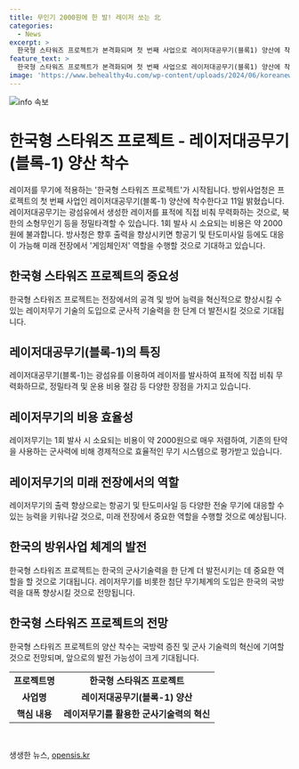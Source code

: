 ```yaml
---
title: 무인기 2000원에 한 발! 레이저 쏘는 北
categories:
  - News
excerpt: >
  한국형 스타워즈 프로젝트가 본격화되며 첫 번째 사업으로 레이저대공무기(블록1) 양산에 착수합니다. 광섬유 레이저를 이용하여 적의 소형무인기 등을 정밀타격할 수 있고, 1회 발사 비용은 약 2000원으로 경제적입니다. 향후 출력 향상으로 항공기 및 탄도미사일 대응이 가능해져 게임체인저 역할을 할 것으로 기대됩니다. (150자)
feature_text: >
  한국형 스타워즈 프로젝트가 본격화되며 첫 번째 사업으로 레이저대공무기(블록1) 양산에 착수합니다. 광섬유 레이저를 이용하여 적의 소형무인기 등을 정밀타격할 수 있고, 1회 발사 비용은 약 2000원으로 경제적입니다. 향후 출력 향상으로 항공기 및 탄도미사일 대응이 가능해져 게임체인저 역할을 할 것으로 기대됩니다. (150자)
image: 'https://www.behealthy4u.com/wp-content/uploads/2024/06/koreanews.jpg'
---
```


<p><img src="https://www.behealthy4u.com/wp-content/uploads/2024/06/koreanews.jpg" alt="info 속보" /></p>

<h1>한국형 스타워즈 프로젝트 - 레이저대공무기(블록-1) 양산 착수</h1>

<p data-ke-size="size16">레이저를 무기에 적용하는 '한국형 스타워즈 프로젝트'가 시작됩니다. 방위사업청은 프로젝트의 첫 번째 사업인 레이저대공무기(블록-1) 양산에 착수한다고 11일 밝혔습니다. 레이저대공무기는 광섬유에서 생성한 레이저를 표적에 직접 비춰 무력화하는 것으로, 북한의 소형무인기 등을 정밀타격할 수 있습니다. 1회 발사 시 소요되는 비용은 약 2000원에 불과합니다. 방사청은 향후 출력을 향상시키면 항공기 및 탄도미사일 등에도 대응이 가능해 미래 전장에서 '게임체인저' 역할을 수행할 것으로 기대하고 있습니다.</p>

<h2 data-ke-size="size26">한국형 스타워즈 프로젝트의 중요성</h2>

<p data-ke-size="size16">한국형 스타워즈 프로젝트는 전장에서의 공격 및 방어 능력을 혁신적으로 향상시킬 수 있는 레이저무기 기술의 도입으로 군사적 기술력을 한 단계 더 발전시킬 것으로 기대됩니다.</p>

<h2 data-ke-size="size26">레이저대공무기(블록-1)의 특징</h2>

<p data-ke-size="size16">레이저대공무기(블록-1)는 광섬유를 이용하여 레이저를 발사하여 표적에 직접 비춰 무력화하므로, 정밀타격 및 운용 비용 절감 등 다양한 장점을 가지고 있습니다.</p>

<h2 data-ke-size="size26">레이저무기의 비용 효율성</h2>

<p data-ke-size="size16">레이저무기는 1회 발사 시 소요되는 비용이 약 2000원으로 매우 저렴하여, 기존의 탄약을 사용하는 군사력에 비해 경제적으로 효율적인 무기 시스템으로 평가받고 있습니다.</p>

<h2 data-ke-size="size26">레이저무기의 미래 전장에서의 역할</h2>

<p data-ke-size="size16">레이저무기의 출력 향상으로는 항공기 및 탄도미사일 등 다양한 전술 무기에 대응할 수 있는 능력을 키워나갈 것으로, 미래 전장에서 중요한 역할을 수행할 것으로 예상됩니다.</p>

<h2 data-ke-size="size26">한국의 방위사업 체계의 발전</h2>

<p data-ke-size="size16">한국형 스타워즈 프로젝트는 한국의 군사기술력을 한 단계 더 발전시키는 데 중요한 역할을 할 것으로 기대됩니다. 레이저무기를 비롯한 첨단 무기체계의 도입은 한국의 국방력을 대폭 향상시킬 것으로 전망됩니다.</p>

<h2 data-ke-size="size26">한국형 스타워즈 프로젝트의 전망</h2>

<p data-ke-size="size16">한국형 스타워즈 프로젝트의 양산 착수는 국방력 증진 및 군사 기술력의 혁신에 기여할 것으로 전망되며, 앞으로의 발전 가능성이 크게 기대됩니다.</p>

<table>
    <tr>
        <td style="text-align: center; height: 17px;"><b>프로젝트명</b></td>
        <td style="text-align: center; height: 17px;"><b>한국형 스타워즈 프로젝트</b></td>
    </tr>
    <tr>
        <td style="text-align: center; height: 17px;"><b>사업명</b></td>
        <td style="text-align: center; height: 17px;"><b>레이저대공무기(블록-1) 양산</b></td>
    </tr>
    <tr>
        <td style="text-align: center; height: 17px;"><b>핵심 내용</b></td>
        <td style="text-align: center; height: 17px;"><b>레이저무기를 활용한 군사기술력의 혁신</b></td>
    </tr>
</table>

<p data-ke-size="size16">&nbsp;</p>
생생한 뉴스, <a href="https://opensis.kr" rel="dofollow">opensis.kr</a>



